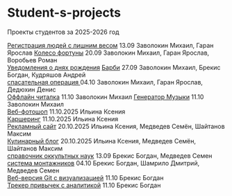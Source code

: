 # Student-s-projects
Проекты студентов за 2025-2026 год

[Регистрация людей с лишним весом](https://github.com/Sunder32/ASSADSAD) 13.09  Заволокин Михаил, Гаран Ярослав
[Колесо фортуны](https://github.com/Sunder32/fortuna) 20.09 Заволокин Михаил, Гаран Ярослав, Воробьев Роман  
[Уведомления о днях рождения](https://github.com/Sunder32/YvedDr) [Барби](https://github.com/Sunder32/BarbE) 27.09 Заволокин Михаил, Брекис Богдан, Кудряшов Андрей  
[спасательная операция ](https://github.com/Sunder32/BoshBash) 04.10 Заволокин Михаил, Гаран Ярослав, Дедюхин Денис   
[Оффлайн читалка](https://github.com/Sunder32/Kniga) 11.10 Заволокин Михаил
[Генератор Музыки](https://github.com/Sunder32/Music) 11.10 Заволокин Михаил
<br>
[Веб-фотошоп](https://github.com/Hioka3/webphotoshop) 11.10.2025 Ильина Ксения <br>
[Каршеринг](https://github.com/Hioka3/carshering) 11.10.2025 Ильина Ксения <br>
[Рекламный сайт](https://github.com/Hioka3/coffim-sales-website) 20.10.2025 Ильина Ксения, Медведев Семён, Шайтанов Максим <br>
[Кулинарный блог](https://github.com/Hioka3/culinary-blog) 20.10.2025 Ильина Ксения, Медведев Семён, Шайтанов Максим <br>
[справочник оккультных наук](https://github.com/BrekisBog/Okult.git) 13.09  Брекис Богдан, Медведев Семен<br>
[система монтажников](https://github.com/BrekisBog/Montag.git) 04.10 Брекис Богдан, Шамрило Дмитрий, Медведев Семен<br>
[Веб-версия Git с визуализацией](https://github.com/BrekisBog/Vetochka.git) 11.10 Брекис Богдан<br>
[Трекер привычек с аналитикой](https://github.com/BrekisBog/treker.git) 11.10 Брекис Богдан<br>
